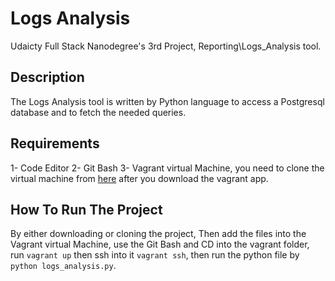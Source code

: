# Logs Analysis

Udaicty Full Stack Nanodegree's 3rd Project, Reporting\Logs_Analysis tool.

## Description

The Logs Analysis tool is written by Python language to access a Postgresql database and to fetch the needed queries.

## Requirements

1- Code Editor
2- Git Bash
3- Vagrant virtual Machine, you need to clone the virtual machine from [here](https://github.com/udacity/fullstack-nanodegree-vm.) after you download the vagrant app.
  
  ## How To Run The Project
  
  By either downloading or cloning the project,
  Then add the files into the Vagrant virtual Machine, use the Git Bash and CD into the vagrant folder, run `vagrant up` then ssh into it
  `vagrant ssh`, then run the python file by `python logs_analysis.py`.
